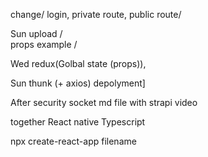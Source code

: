change/
login, private route, public route/

Sun
upload /    
props example /

Wed
redux(Golbal state (props)), 

Sun
thunk (+ axios)
depolyment]


After
security
socket
md file with strapi
video


together
React native
Typescript

npx create-react-app filename